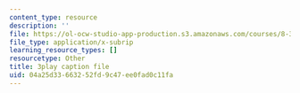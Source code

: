 ```yaml
---
content_type: resource
description: ''
file: https://ol-ocw-studio-app-production.s3.amazonaws.com/courses/8-333-statistical-mechanics-i-statistical-mechanics-of-particles-fall-2013/04a25d33663252fd9c47ee0fad0c11fa_6gMgNriK1Nk.vtt
file_type: application/x-subrip
learning_resource_types: []
resourcetype: Other
title: 3play caption file
uid: 04a25d33-6632-52fd-9c47-ee0fad0c11fa
---
```


